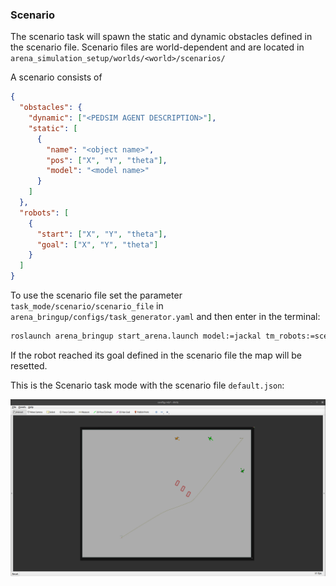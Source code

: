 ### Scenario

The scenario task will spawn the static and dynamic obstacles defined in the scenario file. Scenario files are world-dependent and are located in `arena_simulation_setup/worlds/<world>/scenarios/`

A scenario consists of 
```json
{
  "obstacles": {
    "dynamic": ["<PEDSIM AGENT DESCRIPTION>"],
    "static": [
      {
        "name": "<object name>",
        "pos": ["X", "Y", "theta"],
        "model": "<model name>"
      }
    ]
  },
  "robots": [
    {
      "start": ["X", "Y", "theta"],
      "goal": ["X", "Y", "theta"]
    }
  ]
}
```

To use the scenario file set the parameter `task_mode/scenario/scenario_file` in `arena_bringup/configs/task_generator.yaml` and then enter in the terminal:

```sh
roslaunch arena_bringup start_arena.launch model:=jackal tm_robots:=scenario tm_obstacles:=scenario
```

If the robot reached its goal defined in the scenario file the map will be resetted. 

This is the Scenario task mode with the scenario file `default.json`:

![Scenario{}](./gifs/scenario.gif) 